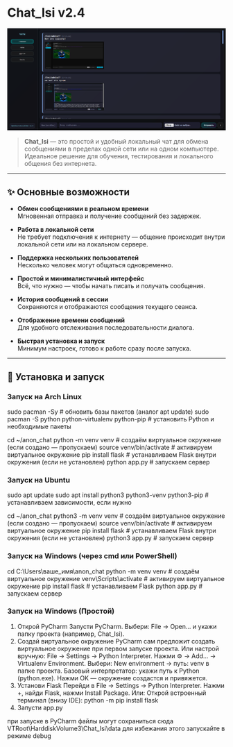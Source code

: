 # Chat_Isi v2.4

![Screenshot](./Screenshot.png)

> **Chat_Isi** — это простой и удобный локальный чат для обмена сообщениями в пределах одной сети или на одном компьютере.  
> Идеальное решение для обучения, тестирования и локального общения без интернета.

---

## ✨ Основные возможности

- **Обмен сообщениями в реальном времени**  
  Мгновенная отправка и получение сообщений без задержек.

- **Работа в локальной сети**  
  Не требует подключения к интернету — общение происходит внутри локальной сети или на локальном сервере.

- **Поддержка нескольких пользователей**  
  Несколько человек могут общаться одновременно.

- **Простой и минималистичный интерфейс**  
  Всё, что нужно — чтобы начать писать и получать сообщения.

- **История сообщений в сессии**  
  Сохраняются и отображаются сообщения текущего сеанса.

- **Отображение времени сообщений**  
  Для удобного отслеживания последовательности диалога.

- **Быстрая установка и запуск**  
  Минимум настроек, готово к работе сразу после запуска.

---

## 🚀 Установка и запуск

### Запуск на Arch Linux


sudo pacman -Sy  # обновить базы пакетов (аналог apt update)
sudo pacman -S python python-virtualenv python-pip  # установить Python и необходимые пакеты

cd ~/anon_chat
python -m venv venv           # создаём виртуальное окружение (если создано — пропускаем)
source venv/bin/activate      # активируем виртуальное окружение
pip install flask             # устанавливаем Flask внутри окружения (если не установлен)
python app.py                 # запускаем сервер

### Запуск на Ubuntu

sudo apt update
sudo apt install python3 python3-venv python3-pip  # устанавливаем зависимости, если нужно

cd ~/anon_chat
python3 -m venv venv           # создаём виртуальное окружение (если создано — пропускаем)
source venv/bin/activate       # активируем виртуальное окружение
pip install flask              # устанавливаем Flask внутри окружения (если не установлен)
python3 app.py                 # запускаем сервер

### Запуск на Windows (через cmd или PowerShell)

cd C:\Users\ваше_имя\anon_chat
python -m venv venv               # создаём виртуальное окружение
venv\Scripts\activate             # активируем виртуальное окружение
pip install flask                 # устанавливаем Flask
python app.py                    # запускаем сервер

### Запуск на Windows (Простой)

1. Открой PyCharm
    Запусти PyCharm.
    Выбери: File → Open... и укажи папку проекта (например, Chat_Isi).
2. Создай виртуальное окружение
    PyCharm сам предложит создать виртуальное окружение при первом запуске проекта.
    Или настрой вручную:
        File → Settings → Python Interpreter.
        Нажми ⚙️ → Add... → Virtualenv Environment.
        Выбери:
            New environment → путь: venv в папке проекта.
            Базовый интерпретатор: укажи путь к Python (python.exe).
        Нажми OK — окружение создастся и привяжется.
3. Установи Flask
    Перейди в File → Settings → Python Interpreter.
    Нажми +, найди Flask, нажми Install Package.
Или:
    Открой встроенный терминал (внизу IDE):
    python -m pip install flask
4. Запусти app.py 

при запуске в PyCharm файлы могут сохраниться сюда VTRoot\HarddiskVolume3\Chat_Isi\data
для избежания этого запускайте в режиме debug
